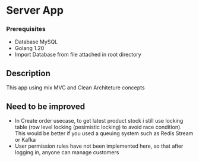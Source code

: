 # Server App

### Prerequisites
- Database MySQL
- Golang 1.20
- Import Database from file attached in root directory
  

## Description
This app using mix MVC and Clean Architeture concepts 

## Need to be improved
- In Create order usecase, to get latest product stock i still use locking table (row level locking (pesimistic locking) to avoid race condition). This would be better if you used a queuing system such as Redis Stream or Kafka
- User permission rules have not been implemented here, so that after logging in, anyone can manage customers 
